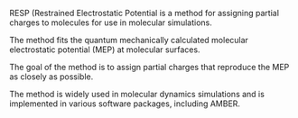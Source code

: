 RESP (Restrained Electrostatic Potential is a method for assigning partial charges to molecules for use in molecular simulations.

The method fits the quantum mechanically calculated molecular electrostatic potential (MEP) at molecular surfaces.

The goal of the method is to assign partial charges that reproduce the MEP as closely as possible.

The method is widely used in molecular dynamics simulations and is implemented in various software packages, including AMBER.

